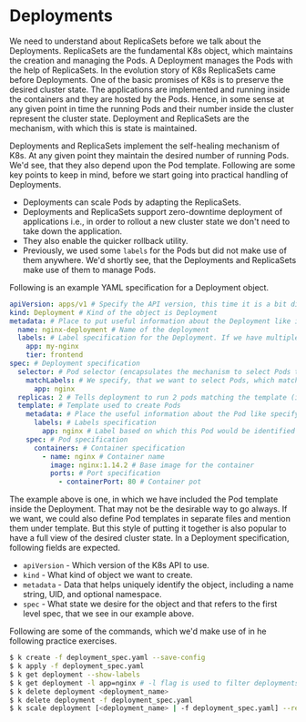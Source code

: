 # Deployments

We need to understand about ReplicaSets before we talk about the Deployments. ReplicaSets are the fundamental K8s object, which maintains the creation and managing the Pods. A Deployment manages the Pods with the help of ReplicaSets. In the evolution story of K8s ReplicaSets came before Deployments. One of the basic promises of K8s is to preserve the desired cluster state. The applications are implemented and running inside the containers and they are hosted by the Pods. Hence, in some sense at any given point in time the running Pods and their number inside the cluster represent the cluster state. Deployment and ReplicaSets are the mechanism, with which this is state is maintained.

Deployments and ReplicaSets implement the self-healing mechanism of K8s. At any given point they maintain the desired number of running Pods. We'd see, that they also depend upon the Pod template. Following are some key points to keep in mind, before we start going into practical handling of Deployments.

- Deployments can scale Pods by adapting the ReplicaSets.
- Deployments and ReplicaSets support zero-downtime deployment of applications i.e., in order to rollout a new cluster state we don't need to take down the application.
- They also enable the quicker rollback utility.
- Previously, we used some `labels` for the Pods but did not make use of them anywhere. We'd shortly see, that the Deployments and ReplicaSets make use of them to manage Pods.

Following is an example YAML specification for a Deployment object.

```yaml
apiVersion: apps/v1 # Specify the API version, this time it is a bit different from Pod
kind: Deployment # Kind of the object is Deployment
metadata: # Place to put useful information about the Deployment like its name and any labels
  name: nginx-deployment # Name of the deployment
  labels: # Label specification for the Deployment. If we have multiple Deployments, we can select a particular one with Deployment. Later we'd see, where this is helpful
    app: my-nginx
    tier: frontend
spec: # Deployment specification
  selector: # Pod selector (encapsulates the mechanism to select Pods that it must manage)
    matchLabels: # We specify, that we want to select Pods, which match the specified labels
      app: nginx
  replicas: 2 # Tells deployment to run 2 pods matching the template (in our case template the is matchLabels defined under the selector)
  template: # Template used to create Pods
    metadata: # Place the useful information about the Pod like specify its labels, based on which it would be selected by the Deployment
      labels: # Labels specification
        app: nginx # Label based on which this Pod would be identified by the Deployment
    spec: # Pod specification
      containers: # Container specification
        - name: nginx # Container name
          image: nginx:1.14.2 # Base image for the container
          ports: # Port specification
            - containerPort: 80 # Container pot
```

The example above is one, in which we have included the Pod template inside the Deployment. That may not be the desirable way to go always. If we want, we could also define Pod templates in separate files and mention them under template. But this style of putting it together is also popular to have a full view of the desired cluster state. In a Deployment specification, following fields are expected.

- `apiVersion` - Which version of the K8s API to use.
- `kind` - What kind of object we want to create.
- `metadata` - Data that helps uniquely identify the object, including a name string, UID, and optional namespace.
- `spec` - What state we desire for the object and that refers to the first level spec, that we see in our example above.

Following are some of the commands, which we'd make use of in he following practice exercises.

```bash
$ k create -f deployment_spec.yaml --save-config
$ k apply -f deployment_spec.yaml
$ k get deployment --show-labels
$ k get deployment -l app=nginx # -l flag is used to filter deployments with label e.g., app:my-nginx
$ k delete deployment <deployment_name>
$ k delete deployment -f deployment_spec.yaml
$ k scale deployment [<deployment_name> | -f deployment_spec.yaml] --replicas=5 # We could also do this by simply updating the YAML specification and use the apply command
```
